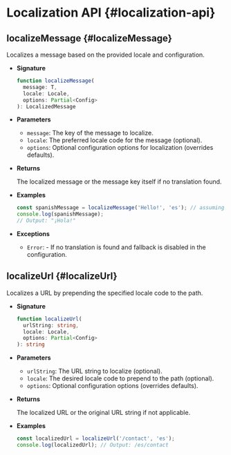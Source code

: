 # Localization API {#localization-api}

## localizeMessage <Badge type="info" text="function" /> {#localizeMessage}

Localizes a message based on the provided locale and configuration.

- **Signature**

  ```typescript
  function localizeMessage(
    message: T,
    locale: Locale,
    options: Partial<Config>
  ): LocalizedMessage
  ```

- **Parameters**

  - `message`: The key of the message to localize.
  - `locale`: The preferred locale code for the message (optional).
  - `options`: Optional configuration options for localization (overrides defaults).

- **Returns**

  The localized message or the message key itself if no translation found.

- **Examples**

  ```typescript
  const spanishMessage = localizeMessage('Hello!', 'es'); // assuming translations exist
  console.log(spanishMessage);
  // Output: "¡Hola!"
  ```

- **Exceptions**

  - `Error`: - If no translation is found and fallback is disabled in the configuration.

## localizeUrl <Badge type="info" text="function" /> {#localizeUrl}

Localizes a URL by prepending the specified locale code to the path.

- **Signature**

  ```typescript
  function localizeUrl(
    urlString: string,
    locale: Locale,
    options: Partial<Config>
  ): string
  ```

- **Parameters**

  - `urlString`: The URL string to localize (optional).
  - `locale`: The desired locale code to prepend to the path (optional).
  - `options`: Optional configuration options (overrides defaults).

- **Returns**

  The localized URL or the original URL string if not applicable.

- **Examples**

  ```typescript
  const localizedUrl = localizeUrl('/contact', 'es');
  console.log(localizedUrl); // Output: /es/contact
  ```


